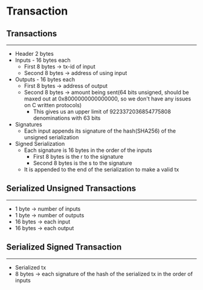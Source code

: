 # Transaction

## Transactions
---
* Header 2 bytes
* Inputs - 16 bytes each
  * First 8 bytes -> tx-id of input
  * Second 8 bytes -> address of using input
* Outputs - 16 bytes each
  * First 8 bytes -> address of output
  * Second 8 bytes -> amount being sent(64 bits unsigned, should be maxed out at 0x8000000000000000, so we don't have any issues on C written protocols)
    * This gives us an upper limit of 9223372036854775808 denominations with 63 bits
* Signatures
  * Each input appends its signature of the hash(SHA256) of the unsigned serialization
* Signed Serialization
  * Each signature is 16 bytes in the order of the inputs
    * First 8 bytes is the r to the signature
    * Second 8 bytes is the s to the signature
  * It is appended to the end of the serialization to make a valid tx


## Serialized Unsigned Transactions
---
* 1 byte -> number of inputs
* 1 byte -> number of outputs
* 16 bytes -> each input
* 16 bytes -> each output

## Serialized Signed Transaction
---
* Serialized tx
* 8 bytes -> each signature of the hash of the serialized tx in the order of inputs
